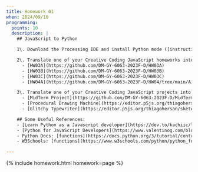 ```yaml
---
title: Homework 01
when: 2024/09/10
programming:
  points: 10
  description: |
    ## JavaScript to Python

    1\. Download the Processing IDE and install Python mode ([instructions](https://py.processing.org/tutorials/gettingstarted/))

    2\. Translate one of your Creative Coding JavaScript homeworks into Python. If you don't have a Creative Coding homework assignment, you can use one of these:
      - [HW03A](https://github.com/DM-GY-6063-2023F-D/HW03A)
      - [HW03B](https://github.com/DM-GY-6063-2023F-D/HW03B)
      - [HW03C](https://github.com/DM-GY-6063-2023F-D/HW03C)
      - [HW04A](https://github.com/DM-GY-6063-2023F-D/HW04/tree/main/A)

    3\. Translate one of your Creative Coding JavaScript projects into Python. If you don't have a Creative Coding project, you can use one of these:
      - [MidTerm Project](https://github.com/DM-GY-6063-2023F-D/MidTerm-Project)
      - [Procedural Drawing Machine](https://editor.p5js.org/thiagohersan/sketches/p6h71pXE7)
      - [Glitchy Typewriter](https://editor.p5js.org/thiagohersan/sketches/KJO5CEwKM)

    ## Some Useful References:
    - [Learn Python as a Javascript developer](https://dev.to/kachiic/learn-python-as-a-javascript-developer-422j)
    - [Python for JavaScript Developers](https://www.valentinog.com/blog/python-for-js/)
    - Python Docs: [functions](https://docs.python.org/3/tutorial/controlflow.html#defining-functions) [`Classes`](https://docs.python.org/3/tutorial/classes.html)
    - W3Schools: [functions](https://www.w3schools.com/python/python_functions.asp) [`Classes`](https://www.w3schools.com/python/python_classes.asp)

---
```

{% include homework.html homework=page %}

